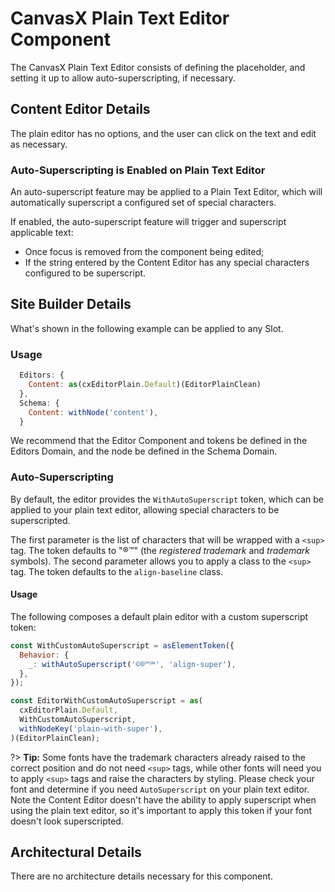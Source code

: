 # CanvasX Plain Text Editor Component

The CanvasX Plain Text Editor consists of defining the placeholder, and setting it up to allow
auto-superscripting, if necessary.

## Content Editor Details

The plain editor has no options, and the user can click on the text and edit as necessary.

### Auto-Superscripting is Enabled on Plain Text Editor

An auto-superscript feature may be applied to a Plain Text Editor, which will automatically
superscript a configured set of special characters.

If enabled, the auto-superscript feature will trigger and superscript applicable text:

- Once focus is removed from the component being edited;
- If the string entered by the Content Editor has any special characters configured to be
  superscript.

## Site Builder Details

What's shown in the following example can be applied to any Slot.

### Usage

```js
  Editors: {
    Content: as(cxEditorPlain.Default)(EditorPlainClean)
  },
  Schema: {
    Content: withNode('content'),
  }
```

We recommend that the Editor Component and tokens be defined in the Editors Domain, and the node be
defined in the Schema Domain.

### Auto-Superscripting

By default, the editor provides the `WithAutoSuperscript` token, which can be applied to your plain
text editor, allowing special characters to be superscripted.

The first parameter is the list of characters that will be wrapped with a `<sup>` tag. The token
defaults to "®™" (the _registered trademark_ and _trademark_ symbols). The second parameter allows
you to apply a class to the `<sup>` tag. The token defaults to the `align-baseline` class.

#### Usage

The following composes a default plain editor with a custom superscript token:

```js
const WithCustomAutoSuperscript = asElementToken({
  Behavior: {
    _: withAutoSuperscript('©®™℠', 'align-super'),
  },
});

const EditorWithCustomAutoSuperscript = as(
  cxEditorPlain.Default,
  WithCustomAutoSuperscript,
  withNodeKey('plain-with-super'),
)(EditorPlainClean);
```

?> **Tip:** Some fonts have the trademark characters already raised to the correct position and do
not need `<sup>` tags, while other fonts will need you to apply `<sup>` tags and raise the
characters by styling. Please check your font and determine if you need `AutoSuperscript` on your
plain text editor. Note the Content Editor doesn't have the ability to apply superscript when using
the plain text editor, so it's important to apply this token if your font doesn't look
superscripted.

## Architectural Details

There are no architecture details necessary for this component.

